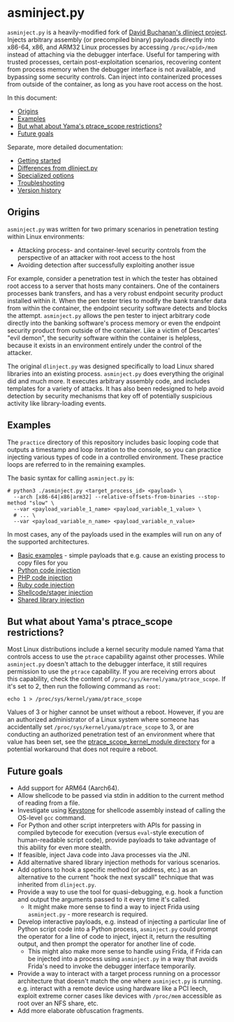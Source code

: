 # asminject.py
`asminject.py` is a heavily-modified fork of [David Buchanan's dlinject project](https://github.com/DavidBuchanan314/dlinject). Injects arbitrary assembly (or precompiled binary) payloads directly into x86-64, x86, and ARM32 Linux processes by accessing `/proc/<pid>/mem` instead of attaching via the debugger interface. Useful for tampering with trusted processes, certain post-exploitation scenarios, recovering content from process memory when the debugger interface is not available, and bypassing some security controls. Can inject into containerized processes from outside of the container, as long as you have root access on the host.

In this document:

* [Origins](#origins)
* [Examples](#examples)
* [But what about Yama's ptrace_scope restrictions?](#but-what-about-yamas-ptrace_scope-restrictions)
* [Future goals](#future-goals)

Separate, more detailed documentation:

* <a href="docs/getting_started.md">Getting started</a>
* <a href="docs/differences_from_dlinject.md">Differences from dlinject.py</a>
* <a href="docs/specialized_options.md">Specialized options</a>
* <a href="docs/troubleshooting.md">Troubleshooting</a>
* <a href="docs/version_history.md">Version history</a>

## Origins

`asminject.py` was written for two primary scenarios in penetration testing within Linux environments:

* Attacking process- and container-level security controls from the perspective of an attacker with root access to the host
* Avoiding detection after successfully exploiting another issue

For example, consider a penetration test in which the tester has obtained root access to a server that hosts many containers. One of the containers processes bank transfers, and has a very robust endpoint security product installed within it. When the pen tester tries to modify the bank transfer data from within the container, the endpoint security software detects and blocks the attempt. `asminject.py` allows the pen tester to inject arbitrary code directly into the banking software's process memory or even the endpoint security product from outside of the container. Like a victim of Descartes' "evil demon", the security software within the container is helpless, because it exists in an environment entirely under the control of the attacker.

The original `dlinject.py` was designed specifically to load Linux shared libraries into an existing process. `asminject.py` does everything the original did and much more. It executes arbitrary assembly code, and includes templates for a variety of attacks. It has also been redesigned to help avoid detection by security mechanisms that key off of potentially suspicious activity like library-loading events.

## Examples

The `practice` directory of this repository includes basic looping code that outputs a timestamp and loop iteration to the console, so you can practice injecting various types of code in a controlled environment. These practice loops are referred to in the remaining examples.

The basic syntax for calling `asminject.py` is:

```
# python3 ./asminject.py <target_process_id> <payload> \
  --arch [x86-64|x86|arm32] --relative-offsets-from-binaries --stop-method "slow" \
  --var <payload_variable_1_name> <payload_variable_1_value> \
  # ... \
  --var <payload_variable_n_name> <payload_variable_n_value>
```

In most cases, any of the payloads used in the examples will run on any of the supported architectures.

* <a href="docs/examples-basic.md">Basic examples</a> - simple payloads that e.g. cause an existing process to copy files for you
* <a href="docs/examples-python.md">Python code injection</a>
* <a href="docs/examples-php.md">PHP code injection</a>
* <a href="docs/examples-ruby.md">Ruby code injection</a>
* <a href="docs/examples-shellcode_injection.md">Shellcode/stager injection</a>
* <a href="docs/examples-shared_library_injection.md">Shared library injection</a>

## But what about Yama's ptrace_scope restrictions?

Most Linux distributions include a kernel security module named Yama that controls access to use the `ptrace` capability against other processes. While `asminject.py` doesn't attach to the debugger interface, it still requires permission to use the `ptrace` capability. If you are receiving errors about this capability, check the content of `/proc/sys/kernel/yama/ptrace_scope`. If it's set to 2, then run the following command as `root`:

```
echo 1 > /proc/sys/kernel/yama/ptrace_scope
```

Values of 3 or higher cannot be unset without a reboot. However, if you are an authorized administrator of a Linux system where someone has accidentally set `/proc/sys/kernel/yama/ptrace_scope` to 3, or are conducting an authorized penetration test of an environment where that value has been set, see the <a href="ptrace_scope_kernel_module/">ptrace_scope_kernel_module directory</a> for a potential workaround that does not require a reboot.

## Future goals

* Add support for ARM64 (Aarch64).
* Allow shellcode to be passed via stdin in addition to the current method of reading from a file.
* Investigate using [Keystone](https://www.keystone-engine.org/) for shellcode assembly instead of calling the OS-level `gcc` command.
* For Python and other script interpreters with APIs for passing in compiled bytecode for execution (versus `eval`-style execution of human-readable script code), provide payloads to take advantage of this ability for even more stealth.
* If feasible, inject Java code into Java processes via the JNI.
* Add alternative shared library injection methods for various scenarios.
* Add options to hook a specific method (or address, etc.) as an alternative to the current "hook the next syscall" technique that was inherited from `dlinject.py`.
* Provide a way to use the tool for quasi-debugging, e.g. hook a function and output the arguments passed to it every time it's called.
  * It might make more sense to find a way to inject Frida using `asminject.py` - more research is required.
* Develop interactive payloads, e.g. instead of injecting a particular line of Python script code into a Python process, `asminject.py` could prompt the operator for a line of code to inject, inject it, return the resulting output, and then prompt the operator for another line of code.
  * This might also make more sense to handle using Frida, if Frida can be injected into a process using `asminject.py` in a way that avoids Frida's need to invoke the debugger interface temporarily.
* Provide a way to interact with a target process running on a processor architecture that doesn't match the one where `asminject.py` is running. e.g. interact with a remote device using hardware like a PCI leech, exploit extreme corner cases like devices with `/proc/mem` accessible as root over an NFS share, etc.
* Add more elaborate obfuscation fragments.

